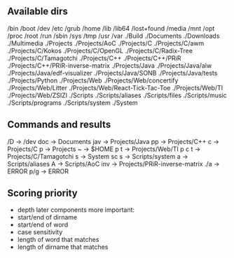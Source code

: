 ## Available dirs
/bin
/boot
/dev
/etc
/grub
/home
/lib
/lib64
/lost+found
/media
/mnt
/opt
/proc
/root
/run
/sbin
/sys
/tmp
/usr
/var
./Build
./Documents
./Downloads
./Multimedia
./Projects
./Projects/AoC
./Projects/C
./Projects/C/awm
./Projects/C/Kokos
./Projects/C/OpenGL
./Projects/C/Radix-Tree
./Projects/C/Tamagotchi
./Projects/C++
./Projects/C++/PRiR
./Projects/C++/PRiR-inverse-matrix
./Projects/Java
./Projects/Java/aiw
./Projects/Java/edf-visualizer
./Projects/Java/SONB
./Projects/Java/tests
./Projects/Python
./Projects/Web
./Projects/Web/concertify
./Projects/Web/Litter
./Projects/Web/React-Tick-Tac-Toe
./Projects/Web/TI
./Projects/Web/ZSIZI
./Scripts
./Scripts/aliases
./Scripts/files
./Scripts/music
./Scripts/programs
./Scripts/system
./System

## Commands and results
/D -> /dev
doc -> Documents
jav -> Projects/Java
pp -> Projects/C++
c -> Projects/C
p -> Projects
~ -> $HOME
p t -> Projects/Web/TI
p c t -> Projects/C/Tamagotchi
s -> System
sc s -> Scripts/system
a -> Scripts/aliases
A -> Scripts/AoC
inv -> Projects/PRiR-inverse-matrix
./a -> ERROR
p/g -> ERROR


## Scoring priority
- depth
later components more important:
- start/end of dirname
- start/end of word
- case sensitivity
- length of word that matches
- length of dirname that matches
